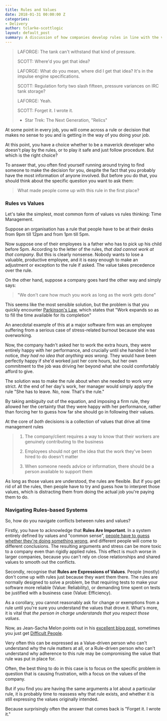 ```yaml
---
title: Rules and Values
date: 2018-01-31 00:00:00 Z
categories:
- Delivery
author: tclarke-scottlogic
layout: default_post
summary: A discussion of how companies develop rules in line with the values they hold, and how to deal with situations where those rules obstruct you from your job.
---
```


> LAFORGE: The tank can't withstand that kind of pressure. 
> 
> SCOTT: Where'd you get that idea? 
> 
> LAFORGE: What do you mean, where did I get that idea? It's in the impulse engine specifications. 
> 
> SCOTT: Regulation forty two slash fifteen, pressure variances on IRC tank storage? 
> 
> LAFORGE: Yeah. 
> 
> SCOTT: Forget it. I wrote it.
> 
> - Star Trek: The Next Generation, "Relics"

At some point in every job, you will come across a rule or decision that makes no sense to you and is getting in the way of you doing your job.

At this point, you have a choice whether to be a maverick developer who doesn't play by the rules, or to play it safe and just follow procedure. But which is the right choice?

To answer that, you often find yourself running around trying to find someone to make the decision for you, despite the fact that you probably have the most information of anyone involved. But before you do that, you should think about the specific question you want to ask them:

> What made people come up with this rule in the first place?


### Rules vs Values

Let's take the simplest, most common form of values vs rules thinking: Time Management.

Suppose an organisation has a rule that people have to be at their desks from 9pm till 12pm and from 1pm till 5pm.

Now suppose one of their employees is a father who has to pick up his child before 5pm. According to the letter of the rules, *that dad cannot work at that company*. But this is clearly nonsense. Nobody wants to lose a valuable, productive employee, and it is easy enough to make an adjustment or exception to the rule if asked. The value takes precedence over the rule.

On the other hand, suppose a company goes hard the other way and simply says:

> "We don't care how much you work as long as the work gets done"

This seems like the most sensible solution, but the problem is that you quickly encounter [Parkinson's Law](https://en.wikipedia.org/wiki/Parkinson%27s_law), which states that "Work expands so as to fill the time available for its completion"

An anecdotal example of this at a major software firm was an employee suffering from a serious case of stress-related burnout because she was overworking.

Now, the company hadn't asked her to work the extra hours, they were entirely happy with her performance, and crucially until she handed in her notice, *they had no idea that anything was wrong*. They would have been perfectly happy if she'd worked just her core hours, but her own commitment to the job was driving her beyond what she could comfortably afford to give.

The solution was to make the rule about when she needed to work *very* strict. At the end of her day's work, her manager would simply apply the rule "She has to leave. No, now. That's the rule."

By taking ambiguity out of the equation, and imposing a firm rule, they allowed her the certainty that they were happy with her performance, rather than forcing her to guess how far she should go in following their values. 

At the core of *both* decisions is a collection of values that drive all time management rules 

> 1) The company/client requires a way to know that their workers are genuinely contributing to the business
>
> 2) Employees should not get the idea that the work they've been hired to do doesn't matter
>
> 3) When someone needs advice or information, there should be a person available to support them

As long as those values are understood, the rules are flexible. But if you get rid of all the rules, then people have to try and guess how to interpret those values, which is distracting them from doing the actual job you're paying them to do.


### Navigating Rules-based Systems

So, how do you navigate conflicts between rules and values?

Firstly, you have to acknowledge that **Rules Are Important**. In a system entirely defined by values and "common sense", [people have to guess whether they're doing something wrong](https://www.edutopia.org/blog/the-great-respect-deception-richard-curwin), and different people will come to different conclusions. The resulting arguments and stress can be more toxic to a company even than rigidly applied rules. This effect is much worse in larger companies, because you can't rely on close relationships and shared values to smooth out the conflicts.

Secondly, recognise that **Rules are Expressions of Values**. People (mostly) don't come up with rules just because they want them there. The rules are normally designed to solve a problem, be that requiring tests to make your software more reliable (Value: Reliability), or demanding time spent on tests be justified with a business case (Value: Efficiency).

As a corollary, you cannot reasonably ask for change or exemptions from a rule until you're sure you understand the values that drove it. What's more, it is vital that *the person in charge understands that you respect those values*.

Now, as Jean-Sacha Melon points out in his [excellent blog post](http://blog.scottlogic.com/2017/12/18/difficult-people.html), sometimes you just get [Difficult People](http://blog.scottlogic.com/2017/12/18/difficult-people.html).

Very often this can be expressed as a Value-driven person who can't understand why the rule matters at all, or a Rule-driven person who can't understand why adherence to this rule may be compromising the value that rule was put in place for.

Often, the best thing to do in this case is to focus on the specific problem in question that is causing frustration, with a focus on the values of the company.

But if you find you are having the same arguments a lot about a particular rule, it is probably time to reassess why that rule exists, and whether it is still expressing the values originally intended.

Because surprisingly often the answer that comes back is "Forget it. I wrote it."
